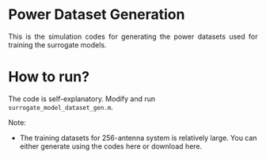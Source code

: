 # Power Dataset Generation
<p align="justify">
  This is the simulation codes for generating the power datasets used for training the surrogate models.
</p>


# How to run?

The code is self-explanatory. Modify and run `surrogate_model_dataset_gen.m`.

Note:

- The training datasets for 256-antenna system is relatively large. You can either generate using the codes here or download here.
